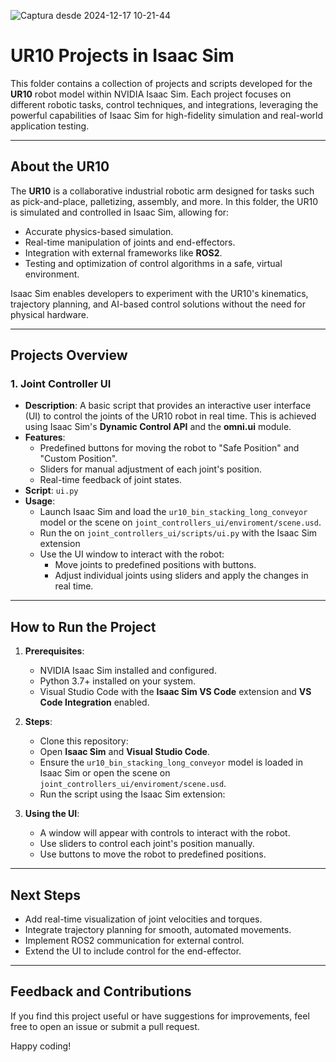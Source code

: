 ![Captura desde 2024-12-17 10-21-44](https://github.com/user-attachments/assets/64b06d64-1a8a-4902-88bb-e1c738ca5c83)
# UR10 Projects in Isaac Sim

This folder contains a collection of projects and scripts developed for the **UR10** robot model within NVIDIA Isaac Sim. Each project focuses on different robotic tasks, control techniques, and integrations, leveraging the powerful capabilities of Isaac Sim for high-fidelity simulation and real-world application testing.

---

## About the UR10

The **UR10** is a collaborative industrial robotic arm designed for tasks such as pick-and-place, palletizing, assembly, and more. In this folder, the UR10 is simulated and controlled in Isaac Sim, allowing for:
- Accurate physics-based simulation.
- Real-time manipulation of joints and end-effectors.
- Integration with external frameworks like **ROS2**.
- Testing and optimization of control algorithms in a safe, virtual environment.

Isaac Sim enables developers to experiment with the UR10's kinematics, trajectory planning, and AI-based control solutions without the need for physical hardware.

---

## Projects Overview

### 1. **Joint Controller UI**
- **Description**: A basic script that provides an interactive user interface (UI) to control the joints of the UR10 robot in real time. This is achieved using Isaac Sim's **Dynamic Control API** and the **omni.ui** module.
- **Features**:
   - Predefined buttons for moving the robot to "Safe Position" and "Custom Position".
   - Sliders for manual adjustment of each joint's position.
   - Real-time feedback of joint states.
- **Script**: `ui.py`
- **Usage**:
   - Launch Isaac Sim and load the `ur10_bin_stacking_long_conveyor` model or the scene on `joint_controllers_ui/enviroment/scene.usd`.
   - Run the on `joint_controllers_ui/scripts/ui.py` with the Isaac Sim extension
   - Use the UI window to interact with the robot:
     - Move joints to predefined positions with buttons.
     - Adjust individual joints using sliders and apply the changes in real time.

---

## How to Run the Project

1. **Prerequisites**:
   - NVIDIA Isaac Sim installed and configured.
   - Python 3.7+ installed on your system.
   - Visual Studio Code with the **Isaac Sim VS Code** extension and **VS Code Integration** enabled.

2. **Steps**:
   - Clone this repository:
   - Open **Isaac Sim** and **Visual Studio Code**.
   - Ensure the `ur10_bin_stacking_long_conveyor` model is loaded in Isaac Sim or open the scene on `joint_controllers_ui/enviroment/scene.usd`.
   - Run the script using the Isaac Sim extension:

3. **Using the UI**:
   - A window will appear with controls to interact with the robot.
   - Use sliders to control each joint's position manually.
   - Use buttons to move the robot to predefined positions.

---

## Next Steps
- Add real-time visualization of joint velocities and torques.
- Integrate trajectory planning for smooth, automated movements.
- Implement ROS2 communication for external control.
- Extend the UI to include control for the end-effector.

---

## Feedback and Contributions
If you find this project useful or have suggestions for improvements, feel free to open an issue or submit a pull request.

Happy coding!
